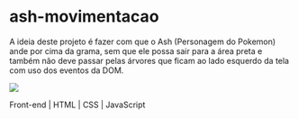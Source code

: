# ash-movimentacao


A ideia deste projeto é fazer com que o Ash (Personagem do Pokemon) ande por cima da grama, sem que ele possa sair para a área preta e também não deve passar pelas árvores que ficam ao lado esquerdo da tela com uso dos eventos da DOM.


![](https://i.imgur.com/jkbc4cO.png)


Front-end | HTML | CSS | JavaScript
